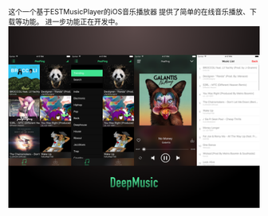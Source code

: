 这个一个基于ESTMusicPlayer的iOS音乐播放器
提供了简单的在线音乐播放、下载等功能。
进一步功能正在开发中。
 ![image](https://github.com/jihongboo/DeepMusic-for-iOS/blob/master/deep.png)
